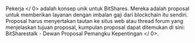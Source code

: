  Pekerja </ 0> adalah konsep unik untuk BitShares. Mereka adalah proposal untuk memberikan layanan dengan imbalan gaji dari blockchain itu sendiri. Proposal harus menyertakan tautan ke situs web atau thread forum yang menjelaskan tujuan proposal, kumpulan proposal dapat ditemukan di sini:  BitSharestalk - Dewan Proposal Pemangku Kepentingan </ 0>.</p>